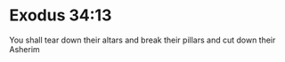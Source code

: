 # Exodus 34:13

You shall tear down their altars and break their pillars and cut down their Asherim
